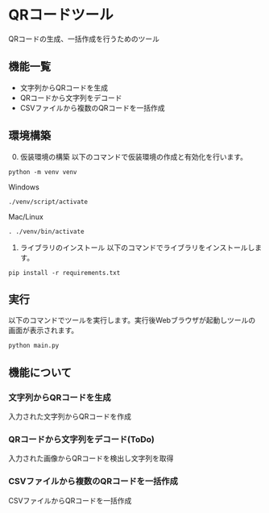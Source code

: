 # QRコードツール
QRコードの生成、一括作成を行うためのツール

## 機能一覧
* 文字列からQRコードを生成
* QRコードから文字列をデコード
* CSVファイルから複数のQRコードを一括作成


## 環境構築

0. 仮装環境の構築
以下のコマンドで仮装環境の作成と有効化を行います。

```
python -m venv venv
```

Windows
```
./venv/script/activate
```

Mac/Linux
```
. ./venv/bin/activate
```

1. ライブラリのインストール
以下のコマンドでライブラリをインストールします。
```
pip install -r requirements.txt
```

## 実行
以下のコマンドでツールを実行します。実行後Webブラウザが起動しツールの画面が表示されます。
```
python main.py
```

## 機能について
### 文字列からQRコードを生成
入力された文字列からQRコードを作成
### QRコードから文字列をデコード(ToDo)
入力された画像からQRコードを検出し文字列を取得
### CSVファイルから複数のQRコードを一括作成
CSVファイルからQRコードを一括作成
